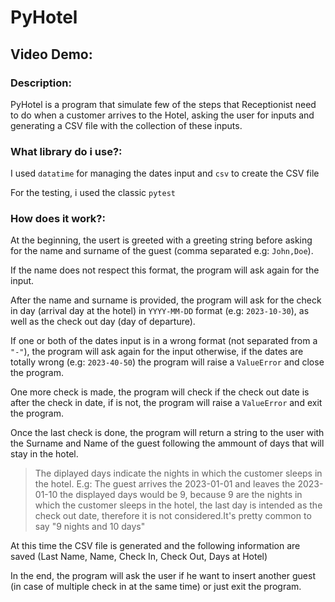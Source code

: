 # PyHotel

## Video Demo: <URL HERE>

### Description:

PyHotel is a program that simulate few of the steps that Receptionist need to do when a customer arrives to the Hotel, asking the user for inputs and generating a CSV file with the collection of these inputs.

### What library do i use?:

I used `datatime` for managing the dates input and `csv` to create the CSV file

For the testing, i used the classic `pytest`

### How does it work?:

At the beginning, the usert is greeted with a greeting string before asking for the name and surname of the guest (comma separated e.g: `John,Doe`).

If the name does not respect this format, the program will ask again for the input.

After the name and surname is provided, the program will ask for the check in day (arrival day at the hotel) in `YYYY-MM-DD` format (e.g: `2023-10-30`), as well as the check out day (day of departure).

If one or both of the dates input is in a wrong format (not separated from a `"-"`), the program will ask again for the input otherwise, if the dates are totally wrong (e.g: `2023-40-50`) the program will raise a `ValueError` and close the program.

One more check is made, the program will check if the check out date is after the check in date, if is not, the program will raise a `ValueError` and exit the program.

Once the last check is done, the program will return a string to the user with the Surname and Name of the guest following the ammount of days that will stay in the hotel.

> The diplayed days indicate the nights in which the customer sleeps in the hotel. E.g: The guest arrives the 2023-01-01 and leaves the 2023-01-10 the displayed days would be 9, because 9 are the nights in which the customer sleeps in the hotel, the last day is intended as the check out date, therefore it is not considered.It's pretty common to say "9 nights and 10 days"

At this time the CSV file is generated and the following information are saved (Last Name, Name, Check In, Check Out, Days at Hotel)

In the end, the program will ask the user if he want to insert another guest (in case of multiple check in at the same time) or just exit the program.
